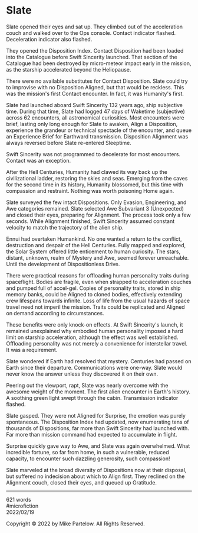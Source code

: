 # Slate

Slate opened their eyes and sat up. They climbed out of the acceleration couch and walked over to the Ops console. Contact indicator flashed. Deceleration indicator also flashed. 

They opened the Disposition Index. Contact Disposition had been loaded into the Catalogue before Swift Sincerity launched. That section of the Catalogue had been destroyed by micro-meteor impact early in the mission, as the starship accelerated beyond the Heliopause.

There were no available substitutes for Contact Disposition. Slate could try to improvise with no Disposition Aligned, but that would be reckless. This was the mission's first Contact encounter. In fact, it was Humanity's first.

Slate had launched aboard Swift Sincerity 132 years ago, ship subjective time. During that time, Slate had logged 47 days of Waketime (subjective) across 62 encounters, all astronomical curiosities. Most encounters were brief, lasting only long enough for Slate to awaken, Align a Disposition, experience the grandeur or technical spectacle of the encounter, and queue an Experience Brief for Earthward transmission. Disposition Alignment was always reversed before Slate re-entered Sleeptime.

Swift Sincerity was not programmed to decelerate for most encounters. Contact was an exception. 

After the Hell Centuries, Humanity had clawed its way back up the civilizational ladder, restoring the skies and seas. Emerging from the caves for the second time in its history, Humanity blossomed, but this time with compassion and restraint. Nothing was worth poisoning Home again.

Slate surveyed the few intact Dispositions. Only Evasion, Engineering, and Awe categories remained. Slate selected Awe Subvariant 3 (Unexpected) and closed their eyes, preparing for Alignment. The process took only a few seconds. While Alignment finished, Swift Sincerity assumed constant velocity to match the trajectory of the alien ship.

Ennui had overtaken Humankind. No one wanted a return to the conflict, destruction and despair of the Hell Centuries. Fully mapped and explored, the Solar System offered little enticement to human curiosity. The stars, distant, unknown, realm of Mystery and Awe, seemed forever unreachable. Until the development of Dispositionless Drive.

There were practical reasons for offloading human personality traits during spaceflight. Bodies are fragile, even when strapped to acceleration couches and pumped full of accel-gel. Copies of personality traits, stored in ship memory banks, could be Aligned to cloned bodies, effectively extending crew lifespans towards infinite. Loss of life from the usual hazards of space travel need not imperil the mission. Traits could be replicated and Aligned on demand according to circumstances.

These benefits were only  knock-on effects. At Swift Sincerity's launch, it remained unexplained why embodied human personality imposed a hard limit on starship acceleration, although the effect was well established. Offloading personality was not merely a convenience for interstellar travel. It was a requirement.

Slate wondered if Earth had resolved that mystery. Centuries had passed on Earth since their departure. Communications were one-way. Slate would never know the answer unless they discovered it on their own.

Peering out the viewport, rapt, Slate was nearly overcome with the awesome weight of the moment. The first alien encounter in Earth's history. A soothing green light swept through the cabin. Transmission indicator flashed. 

Slate gasped. They were not Aligned for Surprise, the emotion was purely spontaneous. The Disposition Index had updated, now enumerating tens of thousands of Dispositions, far more than Swift Sincerity had launched with. Far more than mission command had expected to accumulate in flight.

Surprise quickly gave way to Awe, and Slate was again overwhelmed. What incredible fortune, so far from home, in such a vulnerable, reduced capacity, to encounter such dazzling generosity, such compassion!

Slate marveled at the broad diversity of Dispositions now at their disposal, but suffered no indecision about which to Align first. They reclined on the Alignment couch, closed their eyes, and queued up Gratitude.

---

621 words  
#microfiction  
2022/02/19  

Copyright © 2022 by Mike Partelow. All Rights Reserved.  